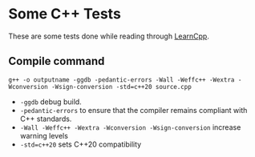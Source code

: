 # Some C++ Tests

These are some tests done while reading through [LearnCpp](https://www.learncpp.com).

## Compile command

`g++ -o outputname -ggdb -pedantic-errors -Wall -Weffc++ -Wextra -Wconversion -Wsign-conversion -std=c++20 source.cpp`

* `-ggdb` debug build.
* `-pedantic-errors` to ensure that the compiler remains compliant with C++ standards.
* `-Wall -Weffc++ -Wextra -Wconversion -Wsign-conversion` increase warning levels
* `-std=c++20` sets C++20 compatibility

